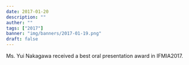 ```yaml
---
date: 2017-01-20
description: ""
auther: ""
tags: ["2017"]
banner: "img/banners/2017-01-19.png"
draft: false
---
```

Ms. Yui Nakagawa received a best oral presentation award in IFMIA2017.
